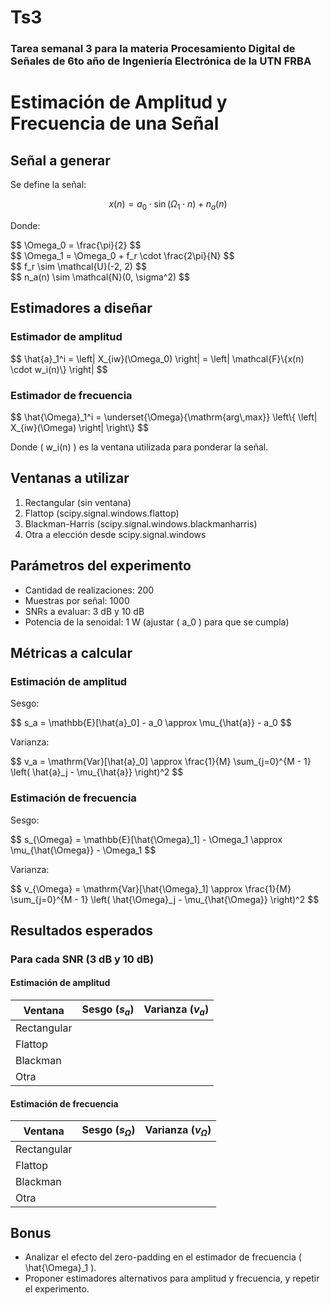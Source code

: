 # Ts3
### Tarea semanal 3 para la materia Procesamiento Digital de Señales de 6to año de Ingeniería Electrónica de la UTN FRBA


# Estimación de Amplitud y Frecuencia de una Señal

## Señal a generar

Se define la señal:


$$
x(n) = a_0 \cdot \sin(\Omega_1 \cdot n) + n_a(n)
$$


Donde:

<div align="left">
$$
\Omega_0 = \frac{\pi}{2}
$$
</div>

<div align="left">
$$
\Omega_1 = \Omega_0 + f_r \cdot \frac{2\pi}{N}
$$
</div>

<div align="left">
$$
f_r \sim \mathcal{U}(-2, 2)
$$
</div>

<div align="left">
$$
n_a(n) \sim \mathcal{N}(0, \sigma^2)
$$
</div>

## Estimadores a diseñar

### Estimador de amplitud

<div align="left">
$$
\hat{a}_1^i = \left| X_{iw}(\Omega_0) \right| = \left| \mathcal{F}\{x(n) \cdot w_i(n)\} \right|
$$
</div>

### Estimador de frecuencia

<div align="left">
$$
\hat{\Omega}_1^i = \underset{\Omega}{\mathrm{arg\,max}} \left\{ \left| X_{iw}(\Omega) \right| \right\}
$$
</div>

Donde \( w_i(n) \) es la ventana utilizada para ponderar la señal.

## Ventanas a utilizar

1. Rectangular (sin ventana)
2. Flattop (scipy.signal.windows.flattop)
3. Blackman-Harris (scipy.signal.windows.blackmanharris)
4. Otra a elección desde scipy.signal.windows

## Parámetros del experimento

- Cantidad de realizaciones: 200
- Muestras por señal: 1000
- SNRs a evaluar: 3 dB y 10 dB
- Potencia de la senoidal: 1 W (ajustar \( a_0 \) para que se cumpla)

## Métricas a calcular

### Estimación de amplitud

Sesgo:

<div align="left">
$$
s_a = \mathbb{E}[\hat{a}_0] - a_0 \approx \mu_{\hat{a}} - a_0
$$
</div>

Varianza:

<div align="left">
$$
v_a = \mathrm{Var}[\hat{a}_0] \approx \frac{1}{M} \sum_{j=0}^{M - 1} \left( \hat{a}_j - \mu_{\hat{a}} \right)^2
$$
</div>

### Estimación de frecuencia

Sesgo:

<div align="left">
$$
s_{\Omega} = \mathbb{E}[\hat{\Omega}_1] - \Omega_1 \approx \mu_{\hat{\Omega}} - \Omega_1
$$
</div>

Varianza:

<div align="left">
$$
v_{\Omega} = \mathrm{Var}[\hat{\Omega}_1] \approx \frac{1}{M} \sum_{j=0}^{M - 1} \left( \hat{\Omega}_j - \mu_{\hat{\Omega}} \right)^2
$$
</div>

## Resultados esperados

### Para cada SNR (3 dB y 10 dB)

#### Estimación de amplitud

| Ventana     | Sesgo ($s_a$) | Varianza ($v_a$) |
|-------------|----------------|------------------|
| Rectangular |                |                  |
| Flattop     |                |                  |
| Blackman    |                |                  |
| Otra        |                |                  |

#### Estimación de frecuencia

| Ventana     | Sesgo ($s_\Omega$) | Varianza ($v_\Omega$) |
|-------------|---------------------|------------------------|
| Rectangular |                     |                        |
| Flattop     |                     |                        |
| Blackman    |                     |                        |
| Otra        |                     |                        |

## Bonus

- Analizar el efecto del zero-padding en el estimador de frecuencia \( \hat{\Omega}_1 \).
- Proponer estimadores alternativos para amplitud y frecuencia, y repetir el experimento.
